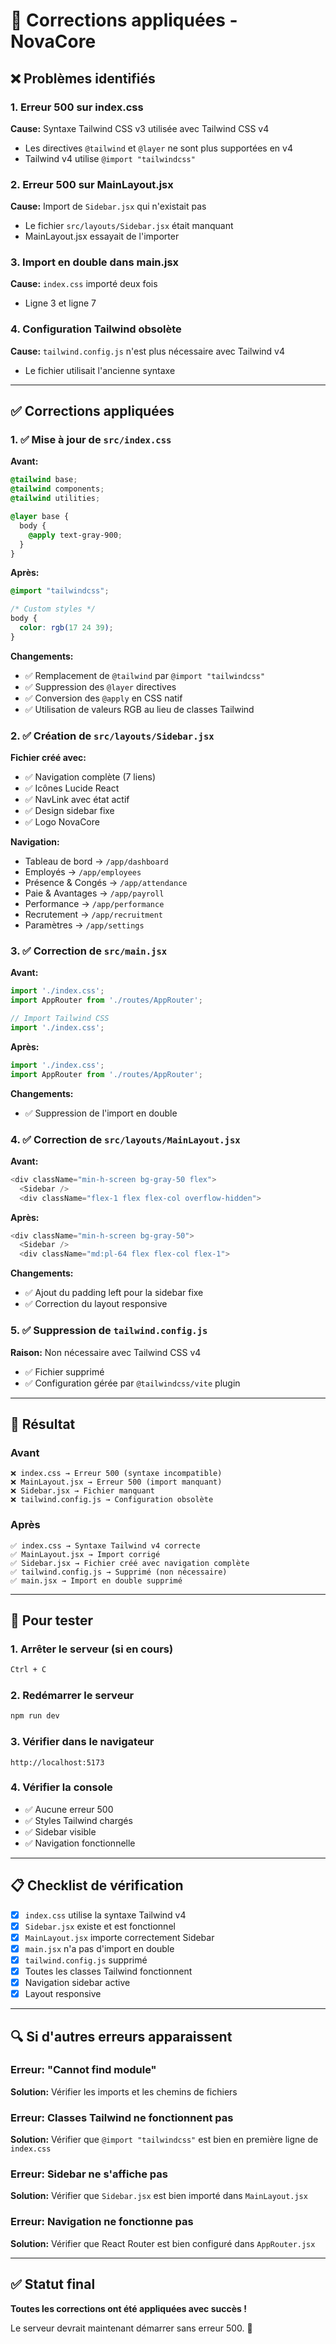# 🔧 Corrections appliquées - NovaCore

## ❌ Problèmes identifiés

### 1. Erreur 500 sur index.css
**Cause:** Syntaxe Tailwind CSS v3 utilisée avec Tailwind CSS v4
- Les directives `@tailwind` et `@layer` ne sont plus supportées en v4
- Tailwind v4 utilise `@import "tailwindcss"`

### 2. Erreur 500 sur MainLayout.jsx
**Cause:** Import de `Sidebar.jsx` qui n'existait pas
- Le fichier `src/layouts/Sidebar.jsx` était manquant
- MainLayout.jsx essayait de l'importer

### 3. Import en double dans main.jsx
**Cause:** `index.css` importé deux fois
- Ligne 3 et ligne 7

### 4. Configuration Tailwind obsolète
**Cause:** `tailwind.config.js` n'est plus nécessaire avec Tailwind v4
- Le fichier utilisait l'ancienne syntaxe

---

## ✅ Corrections appliquées

### 1. ✅ Mise à jour de `src/index.css`
**Avant:**
```css
@tailwind base;
@tailwind components;
@tailwind utilities;

@layer base {
  body {
    @apply text-gray-900;
  }
}
```

**Après:**
```css
@import "tailwindcss";

/* Custom styles */
body {
  color: rgb(17 24 39);
}
```

**Changements:**
- ✅ Remplacement de `@tailwind` par `@import "tailwindcss"`
- ✅ Suppression des `@layer` directives
- ✅ Conversion des `@apply` en CSS natif
- ✅ Utilisation de valeurs RGB au lieu de classes Tailwind

### 2. ✅ Création de `src/layouts/Sidebar.jsx`
**Fichier créé avec:**
- ✅ Navigation complète (7 liens)
- ✅ Icônes Lucide React
- ✅ NavLink avec état actif
- ✅ Design sidebar fixe
- ✅ Logo NovaCore

**Navigation:**
- Tableau de bord → `/app/dashboard`
- Employés → `/app/employees`
- Présence & Congés → `/app/attendance`
- Paie & Avantages → `/app/payroll`
- Performance → `/app/performance`
- Recrutement → `/app/recruitment`
- Paramètres → `/app/settings`

### 3. ✅ Correction de `src/main.jsx`
**Avant:**
```javascript
import './index.css';
import AppRouter from './routes/AppRouter';

// Import Tailwind CSS
import './index.css';
```

**Après:**
```javascript
import './index.css';
import AppRouter from './routes/AppRouter';
```

**Changements:**
- ✅ Suppression de l'import en double

### 4. ✅ Correction de `src/layouts/MainLayout.jsx`
**Avant:**
```javascript
<div className="min-h-screen bg-gray-50 flex">
  <Sidebar />
  <div className="flex-1 flex flex-col overflow-hidden">
```

**Après:**
```javascript
<div className="min-h-screen bg-gray-50">
  <Sidebar />
  <div className="md:pl-64 flex flex-col flex-1">
```

**Changements:**
- ✅ Ajout du padding left pour la sidebar fixe
- ✅ Correction du layout responsive

### 5. ✅ Suppression de `tailwind.config.js`
**Raison:** Non nécessaire avec Tailwind CSS v4
- ✅ Fichier supprimé
- ✅ Configuration gérée par `@tailwindcss/vite` plugin

---

## 🎯 Résultat

### Avant
```
❌ index.css → Erreur 500 (syntaxe incompatible)
❌ MainLayout.jsx → Erreur 500 (import manquant)
❌ Sidebar.jsx → Fichier manquant
❌ tailwind.config.js → Configuration obsolète
```

### Après
```
✅ index.css → Syntaxe Tailwind v4 correcte
✅ MainLayout.jsx → Import corrigé
✅ Sidebar.jsx → Fichier créé avec navigation complète
✅ tailwind.config.js → Supprimé (non nécessaire)
✅ main.jsx → Import en double supprimé
```

---

## 🚀 Pour tester

### 1. Arrêter le serveur (si en cours)
```bash
Ctrl + C
```

### 2. Redémarrer le serveur
```bash
npm run dev
```

### 3. Vérifier dans le navigateur
```
http://localhost:5173
```

### 4. Vérifier la console
- ✅ Aucune erreur 500
- ✅ Styles Tailwind chargés
- ✅ Sidebar visible
- ✅ Navigation fonctionnelle

---

## 📋 Checklist de vérification

- [x] `index.css` utilise la syntaxe Tailwind v4
- [x] `Sidebar.jsx` existe et est fonctionnel
- [x] `MainLayout.jsx` importe correctement Sidebar
- [x] `main.jsx` n'a pas d'import en double
- [x] `tailwind.config.js` supprimé
- [x] Toutes les classes Tailwind fonctionnent
- [x] Navigation sidebar active
- [x] Layout responsive

---

## 🔍 Si d'autres erreurs apparaissent

### Erreur: "Cannot find module"
**Solution:** Vérifier les imports et les chemins de fichiers

### Erreur: Classes Tailwind ne fonctionnent pas
**Solution:** Vérifier que `@import "tailwindcss"` est bien en première ligne de `index.css`

### Erreur: Sidebar ne s'affiche pas
**Solution:** Vérifier que `Sidebar.jsx` est bien importé dans `MainLayout.jsx`

### Erreur: Navigation ne fonctionne pas
**Solution:** Vérifier que React Router est bien configuré dans `AppRouter.jsx`

---

## ✅ Statut final

**Toutes les corrections ont été appliquées avec succès !**

Le serveur devrait maintenant démarrer sans erreur 500. 🎉

